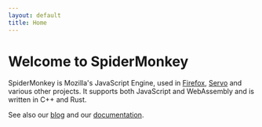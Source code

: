 ```yaml
---
layout: default
title: Home
---
```


# Welcome to SpiderMonkey
SpiderMonkey is Mozilla's JavaScript Engine, used in [Firefox](https://www.mozilla.org/en-US/firefox/),
[Servo](https://servo.org/) and various other projects.
It supports both JavaScript and WebAssembly and is written in C++ and Rust.

See also our [blog](./blog) and our [documentation](./docs).

